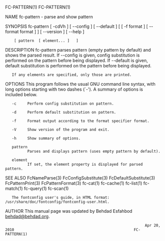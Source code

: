 FC-PATTERN(1)                                                                                                                        FC-PATTERN(1)

NAME
       fc-pattern - parse and show pattern

SYNOPSIS
       fc-pattern [ -cdVh ]  [ --config ]  [ --default ]  [  [ -f format ]  [ --format format ]  ]  [ --version ]  [ --help ]

        [ pattern  [ element... ]   ]

DESCRIPTION
       fc-pattern  parses  pattern (empty pattern by default) and shows the parsed result.  If --config is given, config substitution is performed
       on the pattern before being displayed.  If --default is given, default substitution is performed on the pattern before being displayed.

       If any elements are specified, only those are printed.

OPTIONS
       This program follows the usual GNU command line syntax, with long options starting with two dashes (`-'). A summary of options is  included
       below.

       -c     Perform config substitution on pattern.

       -d     Perform default substitution on pattern.

       -f     Format output according to the format specifier format.

       -V     Show version of the program and exit.

       -h     Show summary of options.

       pattern
              Parses and displays pattern (uses empty pattern by default).

       element
              If set, the element property is displayed for parsed pattern.

SEE ALSO
       FcNameParse(3)  FcConfigSubstitute(3)  FcDefaultSubstitute(3)  FcPatternPrint(3)  FcPatternFormat(3)  fc-cat(1)  fc-cache(1) fc-list(1) fc-
       match(1) fc-query(1) fc-scan(1)

       The fontconfig user's guide, in HTML format: /usr/share/doc/fontconfig/fontconfig-user.html.

AUTHOR
       This manual page was updated by Behdad Esfahbod <behdad@behdad.org>.

                                                                   Apr 20, 2010                                                      FC-PATTERN(1)
